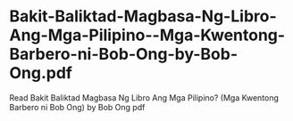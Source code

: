 # Bakit-Baliktad-Magbasa-Ng-Libro-Ang-Mga-Pilipino--Mga-Kwentong-Barbero-ni-Bob-Ong-by-Bob-Ong.pdf
Read Bakit Baliktad Magbasa Ng Libro Ang Mga Pilipino? (Mga Kwentong Barbero ni Bob Ong) by Bob Ong pdf

